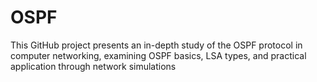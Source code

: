 # OSPF
This GitHub project presents an in-depth study of the OSPF protocol in computer networking, examining OSPF basics, LSA types, and practical application through network simulations
